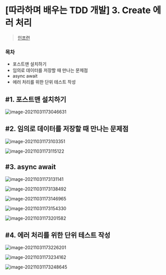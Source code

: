 # [따라하며 배우는 TDD 개발] 3. Create 에러 처리

> [인프런](https://inf.run/Jo1k)



### 목차

- 포스트맨 설치하기
- 임의로 데이터를 저장할 때 만나는 문제점
- async await
- 에러 처리를 위한 단위 테스트 작성



## \#1. 포스트맨 설치하기

![image-20211031173046631](./img/image-20211031173046631.png)



## \#2. 임의로 데이터를 저장할 때 만나는 문제점

![image-20211031173103351](./img/image-20211031173103351.png)

![image-20211031173115122](./img/image-20211031173115122.png)



## \#3. async await

![image-20211031173131141](./img/image-20211031173131141.png)

![image-20211031173138492](./img/image-20211031173138492.png)

![image-20211031173146965](./img/image-20211031173146965.png)

![image-20211031173154330](./img/image-20211031173154330.png)

![image-20211031173201582](./img/image-20211031173201582.png)



## \#4. 에러 처리를 위한 단위 테스트 작성

![image-20211031173226201](./img/image-20211031173226201.png)

![image-20211031173234162](./img/image-20211031173234162.png)

![image-20211031173248645](./img/image-20211031173248645.png)

